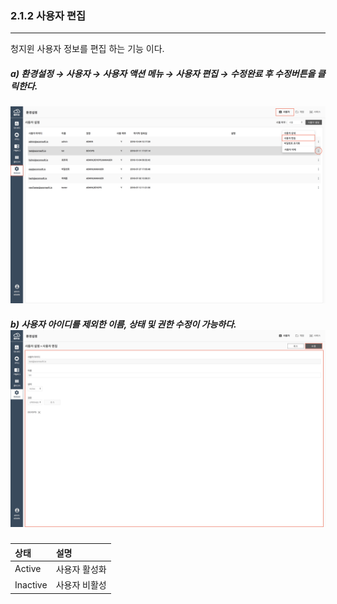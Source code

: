 ### 2.1.2 사용자 편집

---

청지윈 사용자 정보를 편집 하는 기능 이다.

##### a\) 환경설정 → 사용자 → 사용자 액션 메뉴 → 사용자 편집 → 수정완료 후 수정버튼을 클릭한다.
![](/assets/KR/3.0.0/2.1.2_1.png)

##### b\) 사용자 아이디를 제외한 이름, 상태 및 권한 수정이 가능하다.![](/assets/KR/3.0.0/2.1.2_2.png)

| 상태 | **설명** |
| :--- | :--- |
| Active | 사용자 활성화 |
| Inactive | 사용자 비활성 |



